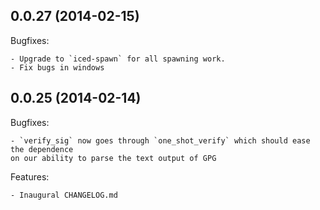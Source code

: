 ## 0.0.27 (2014-02-15)

Bugfixes:

	- Upgrade to `iced-spawn` for all spawning work.
	- Fix bugs in windows

## 0.0.25 (2014-02-14)

Bugfixes:
  
	- `verify_sig` now goes through `one_shot_verify` which should ease the dependence
	on our ability to parse the text output of GPG

Features:

	- Inaugural CHANGELOG.md
